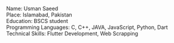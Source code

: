 Name: Usman Saeed <br>
Place: Islamabad, Pakistan <br>
Education: BSCS student <br>
Programming Languages: C, C++, JAVA, JavaScript, Python, Dart  <br>
Technical Skills: Flutter Development, Web Scrapping <br>


